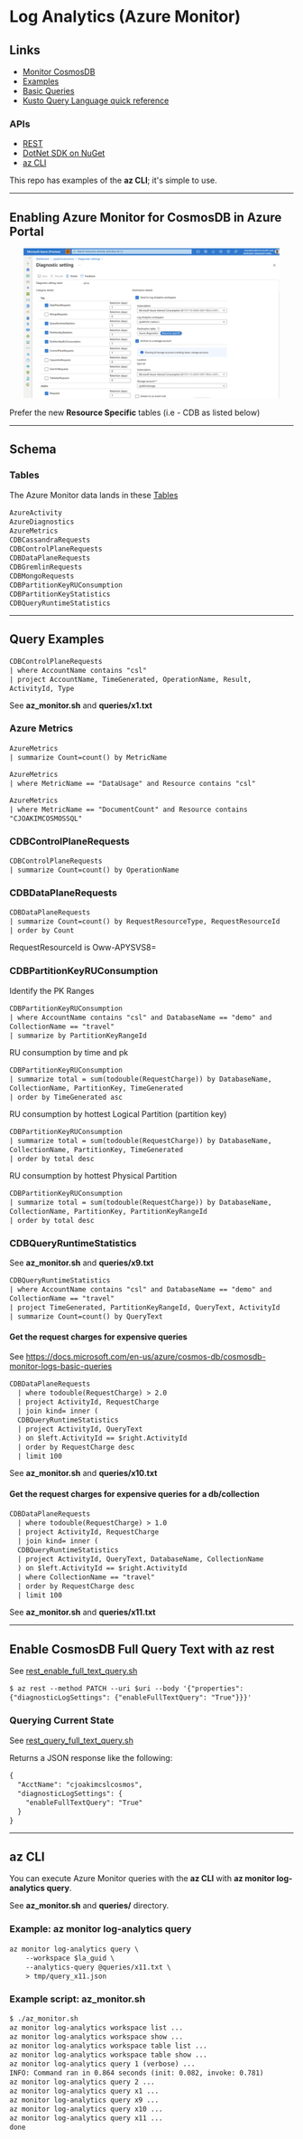 # Log Analytics (Azure Monitor)

## Links

- [Monitor CosmosDB](https://docs.microsoft.com/en-us/azure/cosmos-db/monitor-cosmos-db)
- [Examples](https://docs.microsoft.com/en-us/azure/azure-monitor/logs/examples)
- [Basic Queries](https://docs.microsoft.com/en-us/azure/cosmos-db/cosmosdb-monitor-logs-basic-queries)
- [Kusto Query Language quick reference](https://docs.microsoft.com/en-us/azure/data-explorer/kql-quick-reference)

### APIs

- [REST](https://docs.microsoft.com/en-us/rest/api/monitor/)
- [DotNet SDK on NuGet](https://www.nuget.org/packages/Microsoft.Azure.Insights)
- [az CLI](https://docs.microsoft.com/en-us/cli/azure/azure-cli-reference-for-monitor)

This repo has examples of the **az CLI**; it's simple to use.

---

## Enabling Azure Monitor for CosmosDB in Azure Portal

<p align="center"><img src="img/cosmosdb-resource-specific-diagnostic-settings.png" width="90%"></p>

Prefer the new **Resource Specific** tables (i.e - CDB as listed below)

---

## Schema 

### Tables

The Azure Monitor data lands in these [Tables](https://docs.microsoft.com/en-us/azure/azure-monitor/reference/tables/tables-resourcetype#azure-cosmos-db)

```
AzureActivity
AzureDiagnostics
AzureMetrics
CDBCassandraRequests
CDBControlPlaneRequests
CDBDataPlaneRequests
CDBGremlinRequests
CDBMongoRequests
CDBPartitionKeyRUConsumption
CDBPartitionKeyStatistics
CDBQueryRuntimeStatistics
```

---

## Query Examples

```
CDBControlPlaneRequests
| where AccountName contains "csl"
| project AccountName, TimeGenerated, OperationName, Result, ActivityId, Type
```

See **az_monitor.sh** and **queries/x1.txt**

### Azure Metrics

```
AzureMetrics
| summarize Count=count() by MetricName
```

```
AzureMetrics
| where MetricName == "DataUsage" and Resource contains "csl"
```

```
AzureMetrics
| where MetricName == "DocumentCount" and Resource contains "CJOAKIMCOSMOSSQL"
```

### CDBControlPlaneRequests

```
CDBControlPlaneRequests
| summarize Count=count() by OperationName
```

### CDBDataPlaneRequests

```
CDBDataPlaneRequests
| summarize Count=count() by RequestResourceType, RequestResourceId
| order by Count
```

RequestResourceId is Oww-APYSVS8=

### CDBPartitionKeyRUConsumption

Identify the PK Ranges

```
CDBPartitionKeyRUConsumption
| where AccountName contains "csl" and DatabaseName == "demo" and CollectionName == "travel"
| summarize by PartitionKeyRangeId
```

RU consumption by time and pk

```
CDBPartitionKeyRUConsumption 
| summarize total = sum(todouble(RequestCharge)) by DatabaseName, CollectionName, PartitionKey, TimeGenerated 
| order by TimeGenerated asc
```

RU consumption by hottest Logical Partition (partition key)

```
CDBPartitionKeyRUConsumption 
| summarize total = sum(todouble(RequestCharge)) by DatabaseName, CollectionName, PartitionKey, TimeGenerated 
| order by total desc 
```


RU consumption by hottest Physical Partition

```
CDBPartitionKeyRUConsumption 
| summarize total = sum(todouble(RequestCharge)) by DatabaseName, CollectionName, PartitionKey, PartitionKeyRangeId
| order by total desc 
```


### CDBQueryRuntimeStatistics

See **az_monitor.sh** and **queries/x9.txt**

```
CDBQueryRuntimeStatistics
| where AccountName contains "csl" and DatabaseName == "demo" and CollectionName == "travel"
| project TimeGenerated, PartitionKeyRangeId, QueryText, ActivityId 
| summarize Count=count() by QueryText
```

#### Get the request charges for expensive queries

See https://docs.microsoft.com/en-us/azure/cosmos-db/cosmosdb-monitor-logs-basic-queries

```
CDBDataPlaneRequests
  | where todouble(RequestCharge) > 2.0
  | project ActivityId, RequestCharge
  | join kind= inner (
  CDBQueryRuntimeStatistics
  | project ActivityId, QueryText
  ) on $left.ActivityId == $right.ActivityId
  | order by RequestCharge desc
  | limit 100
```

See **az_monitor.sh** and **queries/x10.txt**

#### Get the request charges for expensive queries for a db/collection

```
CDBDataPlaneRequests
  | where todouble(RequestCharge) > 1.0
  | project ActivityId, RequestCharge
  | join kind= inner (
  CDBQueryRuntimeStatistics
  | project ActivityId, QueryText, DatabaseName, CollectionName
  ) on $left.ActivityId == $right.ActivityId
  | where CollectionName == "travel"
  | order by RequestCharge desc
  | limit 100
```

See **az_monitor.sh** and **queries/x11.txt**

---

## Enable CosmosDB Full Query Text with az rest

See [rest_enable_full_text_query.sh](rest_enable_full_text_query.sh)


```
$ az rest --method PATCH --uri $uri --body '{"properties": {"diagnosticLogSettings": {"enableFullTextQuery": "True"}}}'
```

### Querying Current State 

See [rest_query_full_text_query.sh](rest_query_full_text_query.sh)

Returns a JSON response like the following:

```
{
  "AcctName": "cjoakimcslcosmos",
  "diagnosticLogSettings": {
    "enableFullTextQuery": "True"
  }
}
```

---

## az CLI

You can execute Azure Monitor queries with the **az CLI** with 
**az monitor log-analytics query**.

See **az_monitor.sh** and **queries/** directory.

### Example: az monitor log-analytics query

```
az monitor log-analytics query \
    --workspace $la_guid \
    --analytics-query @queries/x11.txt \
    > tmp/query_x11.json
```

### Example script: az_monitor.sh

```
$ ./az_monitor.sh
az monitor log-analytics workspace list ...
az monitor log-analytics workspace show ...
az monitor log-analytics workspace table list ...
az monitor log-analytics workspace table show ...
az monitor log-analytics query 1 (verbose) ...
INFO: Command ran in 0.864 seconds (init: 0.082, invoke: 0.781)
az monitor log-analytics query 2 ...
az monitor log-analytics query x1 ...
az monitor log-analytics query x9 ...
az monitor log-analytics query x10 ...
az monitor log-analytics query x11 ...
done
```
